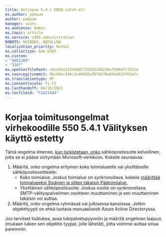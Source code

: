 ```yaml
---
title: AntiSpam 5.4.1 DBEB catch-all
ms.author: pebaum
author: pebaum
manager: scotv
ms.audience: Admin
ms.topic: article
ms.service: o365-administration
ROBOTS: NOINDEX, NOFOLLOW
localization_priority: Normal
ms.collection: Adm_O365
ms.custom:
- "9001209"
- "3167"
ms.openlocfilehash: c6ce26a133428dc7351912d8250ef096dfc7521a
ms.sourcegitcommit: 8bc60ec34bc1e40685e3976576e04a2623f63a7c
ms.translationtype: MT
ms.contentlocale: fi-FI
ms.lasthandoff: 04/15/2021
ms.locfileid: "51821444"
---
```

# <a name="fix-delivery-issues-for-error-code-550-541-relay-access-denied"></a>Korjaa toimitusongelmat virhekoodille 550 5.4.1 Välityksen käyttö estetty

Tämä ongelma ilmenee, [kun tarkistetaan, onko](https://docs.microsoft.com/exchange/mail-flow-best-practices/use-directory-based-edge-blocking) sähköpostiosoite kelvollinen, jotta se ei pääse siirtymään Microsoft-verkkoon. Kokeile seuraavaa:

1. Määritä, onko ongelma erityinen koko toimialueelle vai yksittäiselle sähköpostiosoitteelle:
    - Koko toimialue: Joskus toimialue on synkronoitava. kokeile [määrittää toimialueeksi Sisäinen ja sitten takaisin Päätoimialue.](https://docs.microsoft.com/exchange/mail-flow-best-practices/manage-accepted-domains/manage-accepted-domains)
    - Yksittäinen sähköpostiosoite: Joskus osoite on synkronoitava. SMTP-välityspalvelimen osoitteen muuttaminen ja sen muuttaminen takaisin voi auttaa.
2. Määritä, onko ongelma ryhmässä vai julkisessa kansiossa. Jotkin objektityypit on ehkä luotava manuaalisesti Azure Active Directoryssa.

Jos tarvitset lisätukea, avaa tukipalvelupyynnön ja määritä ongelman laajuus (mukaan lukien sen objektin tyyppi, jolle lähetät), jotta voimme auttaa sinua paremmin.